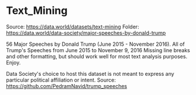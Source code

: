 # Text_Mining

Source: https://data.world/datasets/text-mining
Folder: https://data.world/data-society/major-speeches-by-donald-trump


56 Major Speeches by Donald Trump (June 2015 - November 2016).
All of Trump's Speeches from June 2015 to November 9, 2016
Missing line breaks and other formatting, but should work well for most text analysis purposes. Enjoy.

Data Society's choice to host this dataset is not meant to express any particular political affiliation or intent.
Source: https://github.com/PedramNavid/trump_speeches
